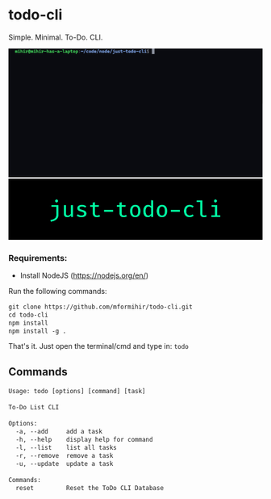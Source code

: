 # todo-cli

Simple. Minimal. To-Do. CLI.

![tutorial](tutorial.gif)
![just-todo-cli](just-todo-cli.png)

### Requirements:

- Install NodeJS (<https://nodejs.org/en/>)

Run the following commands:

    git clone https://github.com/mformihir/todo-cli.git
    cd todo-cli
    npm install
    npm install -g .

That's it. Just open the terminal/cmd and type in: `todo`

## Commands

```
Usage: todo [options] [command] [task]

To-Do List CLI

Options:
  -a, --add     add a task
  -h, --help    display help for command
  -l, --list    list all tasks
  -r, --remove  remove a task
  -u, --update  update a task

Commands:
  reset         Reset the ToDo CLI Database
```
